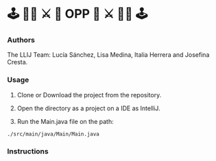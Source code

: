 # :joystick: :elf_woman: :crossed_swords: :mage:    OPP :mage: :crossed_swords: :elf_woman: :joystick:

### Authors

The LLIJ Team: Lucía Sánchez, Lisa Medina, Italia Herrera and Josefina Cresta.

### Usage

1. Clone or Download the project from the repository.

2. Open the directory as a project on a IDE as IntelliJ.

3. Run the Main.java file on the path:

```
./src/main/java/Main/Main.java  
```
### Instructions 

